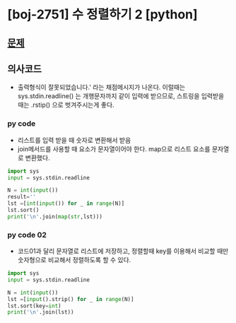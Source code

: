 # [boj-2751] 수 정렬하기 2 [python]

## [문제](https://www.acmicpc.net/problem/2751)

## 의사코드
- 출력형식이 잘못되었습니다.' 라는 채점메시지가 나온다. 이럴때는 sys.stdin.readline() 는 개행문자까지 같이 입력에 받으므로, 스트링을 입력받을 때는 .rstip() 으로 벗겨주시는게 좋다.

### py code 
- 리스트를 입력 받을 때 숫자로 변환해서 받음 
- join메서드를 사용할 때 요소가 문자열이어야 한다. map으로 리스트 요소를 문자열로 변환했다.
```py
import sys
input = sys.stdin.readline

N = int(input())
result=''
lst =[int(input()) for _ in range(N)]
lst.sort()
print('\n'.join(map(str,lst)))

```

### py code 02
- 코드01과 달리 문자열로 리스트에 저장하고, 정렬할때 key를 이용해서 비교할 때만 숫자형으로 비교해서 정렬하도록 할 수 있다.
```py
import sys
input = sys.stdin.readline

N = int(input())
lst =[input().strip() for _ in range(N)]
lst.sort(key=int)
print('\n'.join(lst))
```